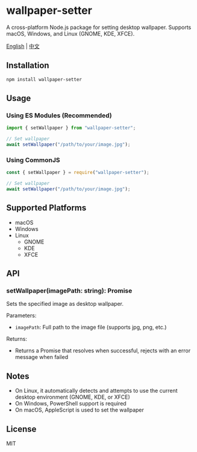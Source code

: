 # wallpaper-setter

A cross-platform Node.js package for setting desktop wallpaper. Supports macOS, Windows, and Linux (GNOME, KDE, XFCE).

[English](./README.md) | [中文](./README.zh-CN.md)

## Installation

```bash
npm install wallpaper-setter
```

## Usage

### Using ES Modules (Recommended)

```typescript
import { setWallpaper } from "wallpaper-setter";

// Set wallpaper
await setWallpaper("/path/to/your/image.jpg");
```

### Using CommonJS

```javascript
const { setWallpaper } = require("wallpaper-setter");

// Set wallpaper
await setWallpaper("/path/to/your/image.jpg");
```

## Supported Platforms

- macOS
- Windows
- Linux
  - GNOME
  - KDE
  - XFCE

## API

### setWallpaper(imagePath: string): Promise<void>

Sets the specified image as desktop wallpaper.

Parameters:

- `imagePath`: Full path to the image file (supports jpg, png, etc.)

Returns:

- Returns a Promise that resolves when successful, rejects with an error message when failed

## Notes

- On Linux, it automatically detects and attempts to use the current desktop environment (GNOME, KDE, or XFCE)
- On Windows, PowerShell support is required
- On macOS, AppleScript is used to set the wallpaper

## License

MIT
